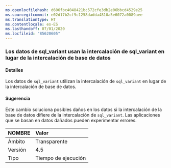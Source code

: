 ```yaml
---
ms.openlocfilehash: d606fbc4048421bc572cfe3db2e06bbcd4529e25
ms.sourcegitcommit: e02d17b2cf9c1258dadda4810a5e6072a0089aee
ms.translationtype: HT
ms.contentlocale: es-ES
ms.lasthandoff: 07/01/2020
ms.locfileid: "85620605"
---
```

### <a name="sql_variant-data-uses-sql_variant-collation-rather-than-database-collation"></a>Los datos de sql_variant usan la intercalación de sql_variant en lugar de la intercalación de base de datos

#### <a name="details"></a>Detalles

Los datos de <code>sql_variant</code> utilizan la intercalación de <code>sql_variant</code> en lugar de la intercalación de base de datos.

#### <a name="suggestion"></a>Sugerencia

Este cambio soluciona posibles daños en los datos si la intercalación de la base de datos difiere de la intercalación de <code>sql_variant</code>. Las aplicaciones que se basan en datos dañados pueden experimentar errores.

| NOMBRE    | Valor       |
|:--------|:------------|
| Ámbito   |Transparente|
|Versión|4.5|
|Tipo|Tiempo de ejecución|

